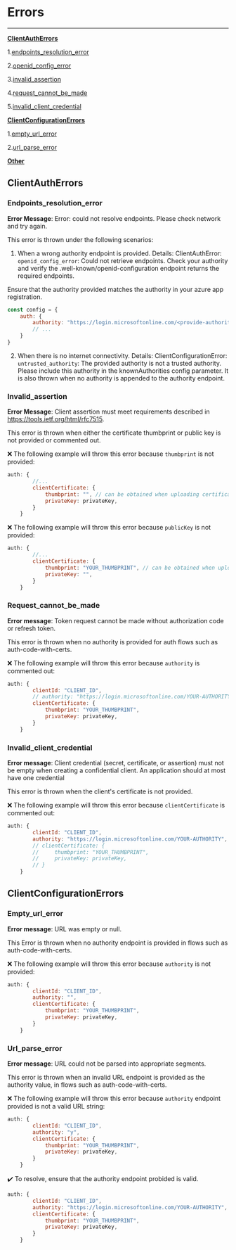 # Errors

***

**[ClientAuthErrors](#Clientautherrors)**

1.[endpoints_resolution_error](#endpoints_resolution_error)

2.[openid_config_error](#openid_config_error)

3.[invalid_assertion](#invalid_assertion)

4.[request_cannot_be_made](#request_cannot_be_made)

5.[invalid_client_credential](#invalid_client_credential)

**[ClientConfigurationErrors](#ClientConfigurationErrors)**

1.[empty_url_error](#empty_url_error)

2.[url_parse_error](#url_parse_error)

**[Other](#other)**

## ClientAuthErrors

### Endpoints_resolution_error

**Error Message**: Error: could not resolve endpoints. Please check network and try again.

This error is thrown under the following scenarios:

1. When a wrong authority endpoint is provided. Details: ClientAuthError: `openid_config_error`: Could not retrieve endpoints. Check your authority and verify the .well-known/openid-configuration endpoint returns the required endpoints. 

Ensure that the authority provided matches the authority in your azure app registration.
```javascript
const config = {
    auth: {
        authority: "https://login.microsoftonline.com/<provide-authority-that-matches-your-app-registration>"
        // ...   
    }
}
```

2. When there is no internet connectivity. Details: ClientConfigurationError: `untrusted_authority`: The provided authority is not a trusted authority. Please include this authority in the knownAuthorities config parameter. It is also thrown when no authority is appended to the authority endpoint.
    

### Invalid_assertion

**Error Message**: Client assertion must meet requirements described in https://tools.ietf.org/html/rfc7515. 

This error is thrown when either the certificate thumbprint or public key is not provided or commented out.

❌ The following example will throw this error because `thumbprint` is not provided:

```javascript
auth: {
        //...
        clientCertificate: {
            thumbprint: "", // can be obtained when uploading certificate to Azure AD
            privateKey: privateKey,
        }
    }
```

❌ The following example will throw this error because `publicKey` is not provided:

```javascript
auth: {
        //...
        clientCertificate: {
            thumbprint: "YOUR_THUMBPRINT", // can be obtained when uploading certificate to Azure AD
            privateKey: "",
        }
    }
```


### Request_cannot_be_made

**Error message**: Token request cannot be made without authorization code or refresh token.

This error is thrown when no authority is provided for auth flows such as auth-code-with-certs. 

❌ The following example will throw this error because `authority` is commented out:

```javascript
auth: {
        clientId: "CLIENT_ID",
        // authority: "https://login.microsoftonline.com/YOUR-AUTHORITY",
        clientCertificate: {
            thumbprint: "YOUR_THUMBPRINT", 
            privateKey: privateKey,
        }
    }
```


### Invalid_client_credential

**Error message**: Client credential (secret, certificate, or assertion) must not be empty when creating a confidential client. An application should at most have one credential

This error is thrown when the client's certificate is not provided.

❌ The following example will throw this error because `clientCertificate` is commented out:

```javascript
auth: {
        clientId: "CLIENT_ID",
        authority: "https://login.microsoftonline.com/YOUR-AUTHORITY",
        // clientCertificate: {
        //     thumbprint: "YOUR_THUMBPRINT", 
        //     privateKey: privateKey,
        // }
    }
```


## ClientConfigurationErrors

### Empty_url_error

**Error message**: URL was empty or null.

This Error is thrown when no authority endpoint is provided in flows such as auth-code-with-certs.

❌ The following example will throw this error because `authority` is not provided:

```javascript
auth: {
        clientId: "CLIENT_ID",
        authority: "",
        clientCertificate: {
            thumbprint: "YOUR_THUMBPRINT", 
            privateKey: privateKey,
        }
    }
```


### Url_parse_error

**Error message**: URL could not be parsed into appropriate segments. 

This error is thrown when an invalid URL endpoint is provided as the authority value, in flows such as auth-code-with-certs.

❌ The following example will throw this error because `authority` endpoint provided is not a valid URL string:

```javascript
auth: {
        clientId: "CLIENT_ID",
        authority: "y",
        clientCertificate: {
            thumbprint: "YOUR_THUMBPRINT", 
            privateKey: privateKey,
        }
    }
```

✔️ To resolve, ensure that the authority endpoint probided is valid.

```javascript
auth: {
        clientId: "CLIENT_ID",
        authority: "https://login.microsoftonline.com/YOUR-AUTHORITY",
        clientCertificate: {
            thumbprint: "YOUR_THUMBPRINT", 
            privateKey: privateKey,
        }
    }
```
